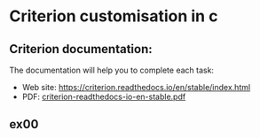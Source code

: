 # Criterion customisation in c

## Criterion documentation:
The documentation will help you to complete each task:
- Web site: https://criterion.readthedocs.io/en/stable/index.html
- PDF: [criterion-readthedocs-io-en-stable.pdf](https://github.com/user-attachments/files/17882077/criterion-readthedocs-io-en-stable.pdf)

## ex00

